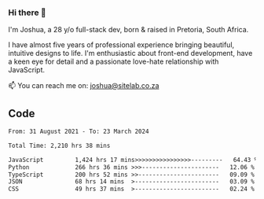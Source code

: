 ### Hi there 👋

I'm Joshua, a 28 y/o full-stack dev, born & raised in Pretoria, South Africa. 

I have almost five years of professional experience bringing beautiful, intuitive designs to life. I'm enthusiastic about front-end development, have a keen eye for detail and a passionate love-hate relationship with JavaScript.

📫 You can reach me on: joshua@sitelab.co.za

## **Code**

<!--START_SECTION:waka-->

```txt
From: 31 August 2021 - To: 23 March 2024

Total Time: 2,210 hrs 38 mins

JavaScript         1,424 hrs 17 mins>>>>>>>>>>>>>>>>---------   64.43 %
Python             266 hrs 36 mins >>>----------------------   12.06 %
TypeScript         200 hrs 52 mins >>-----------------------   09.09 %
JSON               68 hrs 14 mins  >------------------------   03.09 %
CSS                49 hrs 37 mins  >------------------------   02.24 %
```

<!--END_SECTION:waka-->
